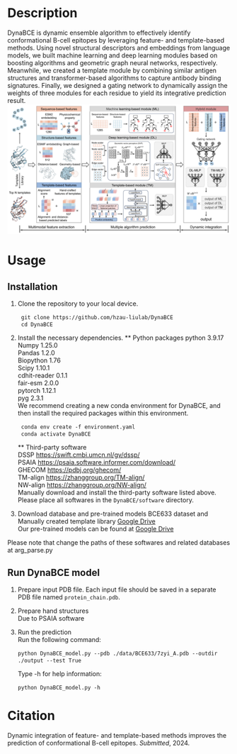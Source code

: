 # Description
DynaBCE is dynamic ensemble algorithm to effectively identify conformational B-cell epitopes by leveraging feature- and template-based methods. Using novel structural descriptors and embeddings from language models, we built machine learning and deep learning modules based on boosting algorithms and geometric graph neural networks, respectively. Meanwhile, we created a template module by combining similar antigen structures and transformer-based algorithms to capture antibody binding signatures. Finally, we designed a gating network to dynamically assign the weights of three modules for each residue to yield its integrative prediction result.   
![image](img/Framework.png)  

# Usage
## Installation 
1. Clone the repository to your local device.
   ```shell
    git clone https://github.com/hzau-liulab/DynaBCE   
    cd DynaBCE
   ```
2. Install the necessary dependencies.
   ** Python packages
        python  3.9.17   
        Numpy  1.25.0    
        Pandas  1.2.0   
        Biopython  1.76    
        Scipy  1.10.1  
        cdhit-reader  0.1.1     
        fair-esm  2.0.0     
        pytorch  1.12.1     
        pyg  2.3.1     
   We recommend creating a new conda environment for DynaBCE, and then install the required packages within this environment.
   ```shell
    conda env create -f environment.yaml  
    conda activate DynaBCE
   ```
    ** Third-party software        
        DSSP https://swift.cmbi.umcn.nl/gv/dssp/    
        PSAIA https://psaia.software.informer.com/download/           
        GHECOM https://pdbj.org/ghecom/      
        TM-align https://zhanggroup.org/TM-align/   
        NW-align https://zhanggroup.org/NW-align/      
   Manually download and install the third-party software listed above. Please place all softwares in the `DynaBCE/software` directory.
   
4. Download database and pre-trained models
   BCE633 dataset and
   Manually created template library [Google Drive](https://drive.google.com/file/d/1z1xSP5U5GkCvLTmrMAnlxp8qUMspBr9y/view?usp=sharing)      
   Our pre-trained models can be found at [Google Drive](https://drive.google.com/file/d/1z1xSP5U5GkCvLTmrMAnlxp8qUMspBr9y/view?usp=sharing)

Please note that change the paths of these softwares and related databases at arg_parse.py 

## Run DynaBCE model 
1. Prepare input PDB file.
   Each input file should be saved in a separate PDB file named `protein_chain.pdb`. 
   
2. Prepare hand structures  
   Due to PSAIA software

3. Run the prediction  
   Run the following command:  
   
       python DynaBCE_model.py --pdb ./data/BCE633/7zyi_A.pdb --outdir ./output --test True
   
   Type -h for help information:
   
       python DynaBCE_model.py -h

# Citation
Dynamic integration of feature- and template-based methods improves the prediction of conformational B-cell epitopes. *Submitted*, 2024.
